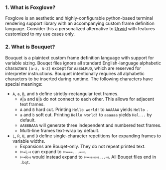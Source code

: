 ### 1. What is Foxglove?
Foxglove is an aesthetic and highly-configurable python-based terminal rendering support library with an accompanying custom frame definition language. Consider this a personalized alternative to [Urwid](https://urwid.org) with features customized to my use cases only.

### 2. What is Bouquet? 
Bouquet is a plaintext custom frame definition language with support for variable sizing. Bouqet files ignore all standard English-language alphabetic characters `[a-z, A-Z]` except for `AaBbLRUD`, which are reserved for interpreter instructions. Bouquet intentionally requires all alphabetic characters to be inserted during runtime. The following characters have special meanings:
 - `A`, `a`, `B`, and `b` define strictly-rectangular text frames. 
   - `A`|`a` and `B`|`b` do not connect to each other. This allows for adjacent text frames.
   - `A` and `B` hard cut. Printing `Hello world!` to `AAAAAA` yields `Hello `.
   - `a` and `b` soft cut. Printing `Hello world!` to `aaaaaa` yields `Hel...` by default.
   - `AABBBAAA` will generate three independent and numbered text frames. 
   - Multi-line frames text-wrap by default.
 - `L`, `R`, `U`, and `D` define single-character repetitions for expanding frames to variable widths.
   - Expansions are Bouqet-only. They do not repeat printed text.
   - `⊨=L⫥` can expand to `⊨===...=⫥`. 
   - `⊨=R⫥` would instead expand to `⊨=⫥⫥⫥...⫥`.
 All Bouqet files end in `.bqt`.
